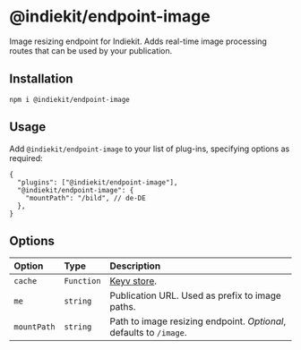 # @indiekit/endpoint-image

Image resizing endpoint for Indiekit. Adds real-time image processing routes that can be used by your publication.

## Installation

`npm i @indiekit/endpoint-image`

## Usage

Add `@indiekit/endpoint-image` to your list of plug-ins, specifying options as required:

```jsonc
{
  "plugins": ["@indiekit/endpoint-image"],
  "@indiekit/endpoint-image": {
    "mountPath": "/bild", // de-DE
  },
}
```

## Options

| Option      | Type       | Description                                                        |
| :---------- | :--------- | :----------------------------------------------------------------- |
| `cache`     | `Function` | [Keyv store](https://github.com/lukechilds/keyv).                  |
| `me`        | `string`   | Publication URL. Used as prefix to image paths.                    |
| `mountPath` | `string`   | Path to image resizing endpoint. _Optional_, defaults to `/image`. |
